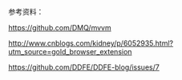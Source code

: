 参考资料：

https://github.com/DMQ/mvvm

http://www.cnblogs.com/kidney/p/6052935.html?utm_source=gold_browser_extension

https://github.com/DDFE/DDFE-blog/issues/7